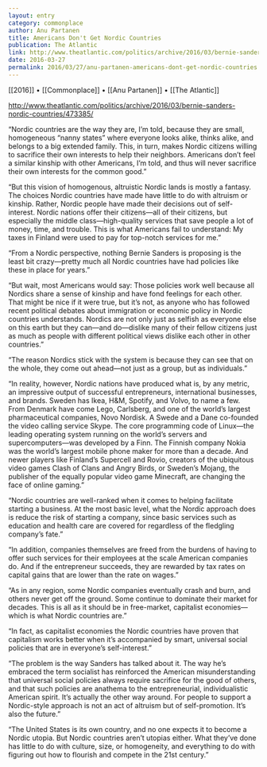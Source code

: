 ```yaml
---
layout: entry
category: commonplace
author: Anu Partanen
title: Americans Don't Get Nordic Countries
publication: The Atlantic
link: http://www.theatlantic.com/politics/archive/2016/03/bernie-sanders-nordic-countries/473385/
date: 2016-03-27
permalink: 2016/03/27/anu-partanen-americans-dont-get-nordic-countries
---
```


[[2016]] • [[Commonplace]] • [[Anu Partanen]] • [[The Atlantic]]

http://www.theatlantic.com/politics/archive/2016/03/bernie-sanders-nordic-countries/473385/

“Nordic countries are the way they are, I’m told, because they are small, homogeneous “nanny states” where everyone looks alike, thinks alike, and belongs to a big extended family. This, in turn, makes Nordic citizens willing to sacrifice their own interests to help their neighbors. Americans don’t feel a similar kinship with other Americans, I’m told, and thus will never sacrifice their own interests for the common good.”

“But this vision of homogenous, altruistic Nordic lands is mostly a fantasy. The choices Nordic countries have made have little to do with altruism or kinship. Rather, Nordic people have made their decisions out of self-interest. Nordic nations offer their citizens—all of their citizens, but especially the middle class—high-quality services that save people a lot of money, time, and trouble. This is what Americans fail to understand: My taxes in Finland were used to pay for top-notch services for me.”

“From a Nordic perspective, nothing Bernie Sanders is proposing is the least bit crazy—pretty much all Nordic countries have had policies like these in place for years.”

“But wait, most Americans would say: Those policies work well because all Nordics share a sense of kinship and have fond feelings for each other. That might be nice if it were true, but it’s not, as anyone who has followed recent political debates about immigration or economic policy in Nordic countries understands. Nordics are not only just as selfish as everyone else on this earth but they can—and do—dislike many of their fellow citizens just as much as people with different political views dislike each other in other countries.”

“The reason Nordics stick with the system is because they can see that on the whole, they come out ahead—not just as a group, but as individuals.”

“In reality, however, Nordic nations have produced what is, by any metric, an impressive output of successful entrepreneurs, international businesses, and brands. Sweden has Ikea, H&M, Spotify, and Volvo, to name a few. From Denmark have come Lego, Carlsberg, and one of the world’s largest pharmaceutical companies, Novo Nordisk. A Swede and a Dane co-founded the video calling service Skype. The core programming code of Linux—the leading operating system running on the world’s servers and supercomputers—was developed by a Finn. The Finnish company Nokia was the world’s largest mobile phone maker for more than a decade. And newer players like Finland’s Supercell and Rovio, creators of the ubiquitous video games Clash of Clans and Angry Birds, or Sweden’s Mojang, the publisher of the equally popular video game Minecraft, are changing the face of online gaming.”

“Nordic countries are well-ranked when it comes to helping facilitate starting a business. At the most basic level, what the Nordic approach does is reduce the risk of starting a company, since basic services such as education and health care are covered for regardless of the fledgling company’s fate.”

“In addition, companies themselves are freed from the burdens of having to offer such services for their employees at the scale American companies do. And if the entrepreneur succeeds, they are rewarded by tax rates on capital gains that are lower than the rate on wages.”

“As in any region, some Nordic companies eventually crash and burn, and others never get off the ground. Some continue to dominate their market for decades. This is all as it should be in free-market, capitalist economies—which is what Nordic countries are.”

“In fact, as capitalist economies the Nordic countries have proven that capitalism works better when it’s accompanied by smart, universal social policies that are in everyone’s self-interest.”

“The problem is the way Sanders has talked about it. The way he’s embraced the term socialist has reinforced the American misunderstanding that universal social policies always require sacrifice for the good of others, and that such policies are anathema to the entrepreneurial, individualistic American spirit. It’s actually the other way around. For people to support a Nordic-style approach is not an act of altruism but of self-promotion. It’s also the future.”

“The United States is its own country, and no one expects it to become a Nordic utopia. But Nordic countries aren’t utopias either. What they’ve done has little to do with culture, size, or homogeneity, and everything to do with figuring out how to flourish and compete in the 21st century.”
